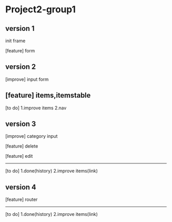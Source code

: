 

# Project2-group1 #

##  version 1 ##

  init frame

  [feature] form

##  version 2 ##

[improve] input form


[feature] items,itemstable
  -------------
  [to do]
  1.improve items
  2.nav

## version 3 ##


[improve] category input

  [feature] delete

  [feature] edit

  --------------
  [to do]
  1.done(history)
  2.improve items(link)


## version 4 ##

[feature] router

------------------
[to do]
  1.done(history)
  2.improve items(link)